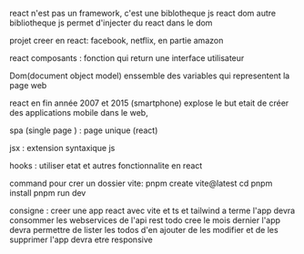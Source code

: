 react n'est pas un framework, c'est une biblotheque js
react dom autre bibliotheque js permet d'injecter du react dans le dom

projet creer en react: facebook, netflix, en partie amazon

react composants : fonction qui return une interface utilisateur


Dom(document object model) enssemble des variables qui representent la page web

react en fin année 2007 et 2015 (smartphone) explose le but etait de créer des applications mobile dans le web, 

spa (single page ) : page unique (react)

jsx :  extension syntaxique js

hooks : utiliser etat et autres fonctionnalite en react


command pour crer un dossier vite: 
pnpm create vite@latest
cd <nomduprojet>
pnpm install
pnpm run dev


consigne :
creer une app react avec vite et ts et tailwind
a terme l'app devra consommer les webservices de l'api rest todo cree le mois dernier
l'app devra permettre de lister les todos d'en ajouter de les modifier et de les supprimer
l'app devra etre responsive

